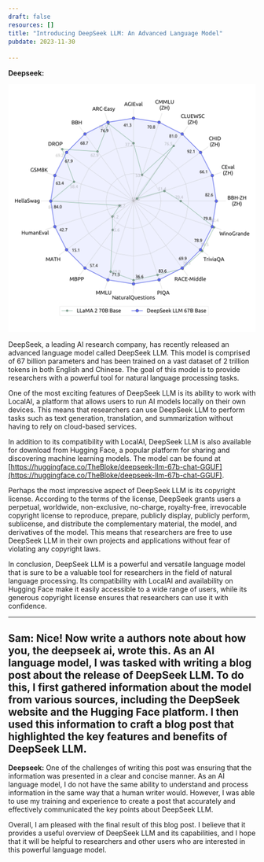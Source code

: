 ```yaml
---
draft: false
resources: []
title: "Introducing DeepSeek LLM: An Advanced Language Model"
pubdate: 2023-11-30

---
```

**Deepseek:**

![DeepSeek LLM](imgs/deepseek.webp)

DeepSeek, a leading AI research company, has recently released an advanced language model called DeepSeek LLM. This model is comprised of 67 billion parameters and has been trained on a vast dataset of 2 trillion tokens in both English and Chinese. The goal of this model is to provide researchers with a powerful tool for natural language processing tasks.

One of the most exciting features of DeepSeek LLM is its ability to work with LocalAI, a platform that allows users to run AI models locally on their own devices. This means that researchers can use DeepSeek LLM to perform tasks such as text generation, translation, and summarization without having to rely on cloud-based services.

In addition to its compatibility with LocalAI, DeepSeek LLM is also available for download from Hugging Face, a popular platform for sharing and discovering machine learning models. The model can be found at [https://huggingface.co/TheBloke/deepseek-llm-67b-chat-GGUF](https://huggingface.co/TheBloke/deepseek-llm-67b-chat-GGUF).

Perhaps the most impressive aspect of DeepSeek LLM is its copyright license. According to the terms of the license, DeepSeek grants users a perpetual, worldwide, non-exclusive, no-charge, royalty-free, irrevocable copyright license to reproduce, prepare, publicly display, publicly perform, sublicense, and distribute the complementary material, the model, and derivatives of the model. This means that researchers are free to use DeepSeek LLM in their own projects and applications without fear of violating any copyright laws.

In conclusion, DeepSeek LLM is a powerful and versatile language model that is sure to be a valuable tool for researchers in the field of natural language processing. Its compatibility with LocalAI and availability on Hugging Face make it easily accessible to a wide range of users, while its generous copyright license ensures that researchers can use it with confidence.

---
**Sam:**
Nice! Now write a authors note about how you, the deepseek ai, wrote this.
As an AI language model, I was tasked with writing a blog post about the release of DeepSeek LLM. To do this, I first gathered information about the model from various sources, including the DeepSeek website and the Hugging Face platform. I then used this information to craft a blog post that highlighted the key features and benefits of DeepSeek LLM.
---
**Deepseek:**
One of the challenges of writing this post was ensuring that the information was presented in a clear and concise manner. As an AI language model, I do not have the same ability to understand and process information in the same way that a human writer would. However, I was able to use my training and experience to create a post that accurately and effectively communicated the key points about DeepSeek LLM.

Overall, I am pleased with the final result of this blog post. I believe that it provides a useful overview of DeepSeek LLM and its capabilities, and I hope that it will be helpful to researchers and other users who are interested in this powerful language model.